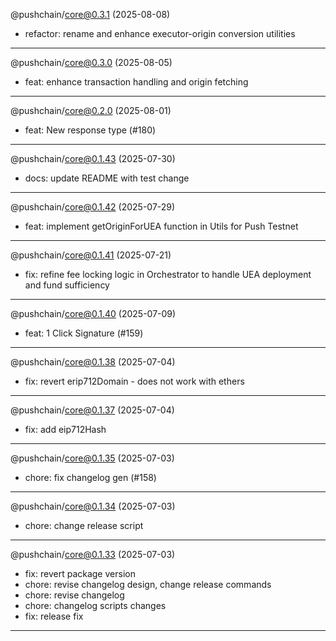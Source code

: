 @pushchain/core@0.3.1 (2025-08-08)

- refactor: rename and enhance executor-origin conversion utilities

---

@pushchain/core@0.3.0 (2025-08-05)

- feat: enhance transaction handling and origin fetching

---

@pushchain/core@0.2.0 (2025-08-01)

- feat: New response type (#180)

---

@pushchain/core@0.1.43 (2025-07-30)

- docs: update README with test change

---

@pushchain/core@0.1.42 (2025-07-29)

- feat: implement getOriginForUEA function in Utils for Push Testnet

---

@pushchain/core@0.1.41 (2025-07-21)

- fix: refine fee locking logic in Orchestrator to handle UEA deployment and fund sufficiency

---

@pushchain/core@0.1.40 (2025-07-09)

- feat: 1 Click Signature (#159)

---

@pushchain/core@0.1.38 (2025-07-04)

- fix: revert erip712Domain - does not work with ethers

---

@pushchain/core@0.1.37 (2025-07-04)

- fix: add eip712Hash

---

@pushchain/core@0.1.35 (2025-07-03)

- chore: fix changelog gen (#158)

---

@pushchain/core@0.1.34 (2025-07-03)

- chore: change release script

---

@pushchain/core@0.1.33 (2025-07-03)

- fix: revert package version
- chore: revise changelog design, change release commands
- chore: revise changelog
- chore: changelog scripts changes
- fix: release fix

---

